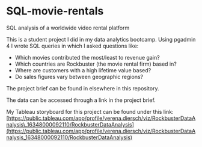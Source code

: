# SQL-movie-rentals
SQL analysis of a worldwide video rental platform

This is a student project I did in my data analytics bootcamp. Using pgadmin 4 I wrote SQL queries in which I asked questions like:

- Which movies contributed the most/least to revenue gain?
- Which countries are Rockbuster (the movie rental firm) based in?
- Where are customers with a high lifetime value based?
- Do sales figures vary between geographic regions?

The project brief can be found in elsewhere in this repository.

The data can be accessed through a link in the project brief.

My Tableau storyboard for this project can be found under this link: [https://public.tableau.com/app/profile/verena.diersch/viz/RockbusterDataAnalysis\_16348000092110/RockbusterDataAnalysis](https://public.tableau.com/app/profile/verena.diersch/viz/RockbusterDataAnalysis_16348000092110/RockbusterDataAnalysis)
